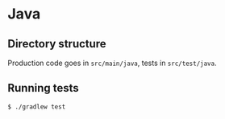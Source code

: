 # Java

## Directory structure
Production code goes in `src/main/java`, tests in `src/test/java`.

## Running tests
```console
$ ./gradlew test
```
